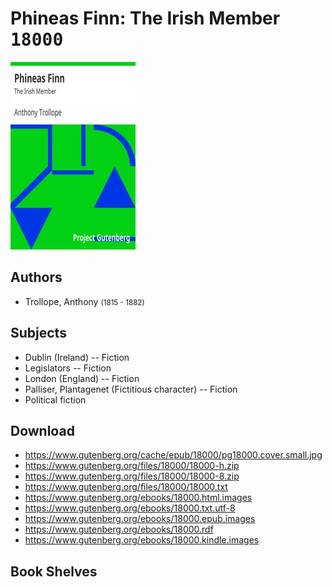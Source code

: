 # Phineas Finn: The Irish Member <kbd>18000</kbd>

![](./cover.medium.jpg "")

## Authors


 - Trollope, Anthony <small>(1815 - 1882)</small>

## Subjects


 - Dublin (Ireland) -- Fiction
 - Legislators -- Fiction
 - London (England) -- Fiction
 - Palliser, Plantagenet (Fictitious character) -- Fiction
 - Political fiction

## Download


 - https://www.gutenberg.org/cache/epub/18000/pg18000.cover.small.jpg
 - https://www.gutenberg.org/files/18000/18000-h.zip
 - https://www.gutenberg.org/files/18000/18000-8.zip
 - https://www.gutenberg.org/files/18000/18000.txt
 - https://www.gutenberg.org/ebooks/18000.html.images
 - https://www.gutenberg.org/ebooks/18000.txt.utf-8
 - https://www.gutenberg.org/ebooks/18000.epub.images
 - https://www.gutenberg.org/ebooks/18000.rdf
 - https://www.gutenberg.org/ebooks/18000.kindle.images

## Book Shelves


